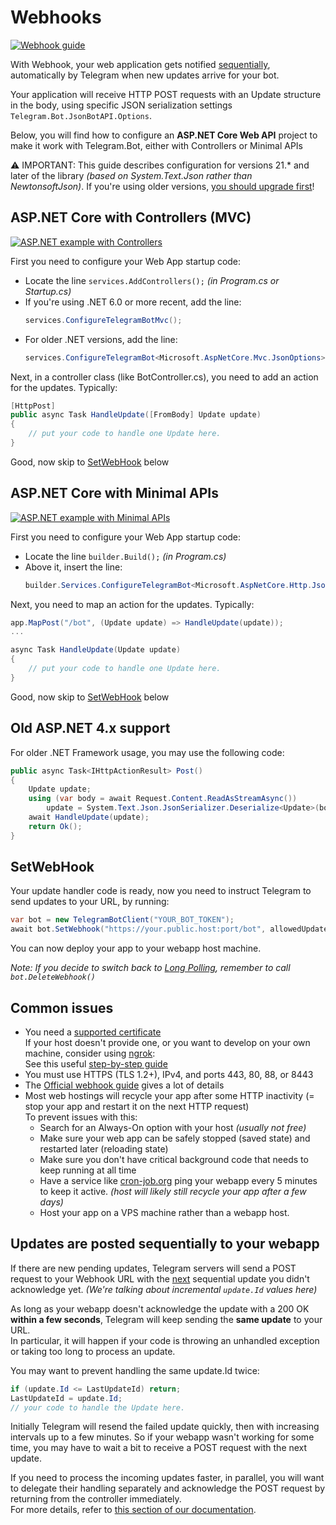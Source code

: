 ﻿# Webhooks

[![Webhook guide](https://img.shields.io/badge/Bot_API-Webhook%20guide-blue.svg?style=flat-square)](https://core.telegram.org/bots/webhooks)

With Webhook, your web application gets notified [sequentially](#updates-are-posted-sequentially-to-your-webapp), automatically by Telegram when new updates arrive for your bot.

Your application will receive HTTP POST requests with an Update structure in the body, using specific JSON serialization settings `Telegram.Bot.JsonBotAPI.Options`.

Below, you will find how to configure an **ASP.NET Core Web API** project to make it work with Telegram.Bot, either with Controllers or Minimal APIs

⚠️ IMPORTANT: This guide describes configuration for versions 21.* and later of the library _(based on System.Text.Json rather than NewtonsoftJson)_. If you're using older versions, [you should upgrade first](../../migrate/Version-21.x.md)!

## ASP.NET Core with Controllers (MVC)
[![ASP.NET example with Controllers](https://img.shields.io/badge/Examples-Webhook.Controllers-green?style=flat-square)](https://github.com/TelegramBots/Telegram.Bot.Examples/tree/master/Webhook.Controllers)

First you need to configure your Web App startup code:
- Locate the line `services.AddControllers();` _(in Program.cs or Startup.cs)_
- If you're using .NET 6.0 or more recent, add the line:
    ```csharp
    services.ConfigureTelegramBotMvc();
    ```
- For older .NET versions, add the line:
    ```csharp
    services.ConfigureTelegramBot<Microsoft.AspNetCore.Mvc.JsonOptions>(opt => opt.JsonSerializerOptions);
    ```

Next, in a controller class (like BotController.cs), you need to add an action for the updates. Typically:
```csharp
[HttpPost]
public async Task HandleUpdate([FromBody] Update update)
{
    // put your code to handle one Update here.
}
```

Good, now skip to [SetWebHook](#setwebhook) below

## ASP.NET Core with Minimal APIs
[![ASP.NET example with Minimal APIs](https://img.shields.io/badge/Examples-Webhook.MinimalAPIs-green?style=flat-square)](https://github.com/TelegramBots/Telegram.Bot.Examples/tree/master/Webhook.MinimalAPIs)

First you need to configure your Web App startup code:
- Locate the line `builder.Build();` _(in Program.cs)_
- Above it, insert the line:
    ```csharp
    builder.Services.ConfigureTelegramBot<Microsoft.AspNetCore.Http.Json.JsonOptions>(opt => opt.SerializerOptions);
    ```

Next, you need to map an action for the updates. Typically:
```csharp
app.MapPost("/bot", (Update update) => HandleUpdate(update));
...

async Task HandleUpdate(Update update)
{
    // put your code to handle one Update here.
}
```

Good, now skip to [SetWebHook](#setwebhook) below

## Old ASP.NET 4.x support

For older .NET Framework usage, you may use the following code:
```csharp
public async Task<IHttpActionResult> Post()
{
    Update update;
    using (var body = await Request.Content.ReadAsStreamAsync())
        update = System.Text.Json.JsonSerializer.Deserialize<Update>(body, JsonBotAPI.Options);
    await HandleUpdate(update);
    return Ok();
}
```

## SetWebHook
Your update handler code is ready, now you need to instruct Telegram to send updates to your URL, by running:
```csharp
var bot = new TelegramBotClient("YOUR_BOT_TOKEN");
await bot.SetWebhook("https://your.public.host:port/bot", allowedUpdates: []);
```

You can now deploy your app to your webapp host machine.

_Note: If you decide to switch back to [Long Polling](polling.md), remember to call `bot.DeleteWebhook()`_

## Common issues

- You need a [supported certificate](https://core.telegram.org/bots/faq#i-39m-having-problems-with-webhooks)  
  If your host doesn't provide one, or you want to develop on your own machine, consider using [ngrok](https://ngrok.com/):  
See this useful [step-by-step guide](https://medium.com/@oktaykopcak/81c8c4a9a853)
- You must use HTTPS (TLS 1.2+), IPv4, and ports 443, 80, 88, or 8443
- The [Official webhook guide](https://core.telegram.org/bots/webhooks) gives a lot of details
- Most web hostings will recycle your app after some HTTP inactivity (= stop your app and restart it on the next HTTP request)  
  To prevent issues with this:
  - Search for an Always-On option with your host _(usually not free)_
  - Make sure your web app can be safely stopped (saved state) and restarted later (reloading state)
  - Make sure you don't have critical background code that needs to keep running at all time
  - Have a service like [cron-job.org](https://cron-job.org/) ping your webapp every 5 minutes to keep it active.
    _(host will likely still recycle your app after a few days)_
  - Host your app on a VPS machine rather than a webapp host.

## Updates are posted sequentially to your webapp

If there are new pending updates, Telegram servers will send a POST request to your Webhook URL with the <u>next</u> sequential update you didn't acknowledge yet.
_(We're talking about incremental `update.Id` values here)_

As long as your webapp doesn't acknowledge the update with a 200 OK **within a few seconds**, Telegram will keep sending the **same update** to your URL.  
In particular, it will happen if your code is throwing an unhandled exception or taking too long to process an update.

You may want to prevent handling the same update.Id twice:
  ```csharp
  if (update.Id <= LastUpdateId) return;
  LastUpdateId = update.Id;
  // your code to handle the Update here.
  ```

Initially Telegram will resend the failed update quickly, then with increasing intervals up to a few minutes. So if your webapp wasn't working for some time, you may have to wait a bit to receive a POST request with the next update.

If you need to process the incoming updates faster, in parallel, you will want to delegate their handling separately and acknowledge the POST request by returning from the controller immediately.  
For more details, refer to [this section of our documentation](.#sequential-vs-parallel-updates).
